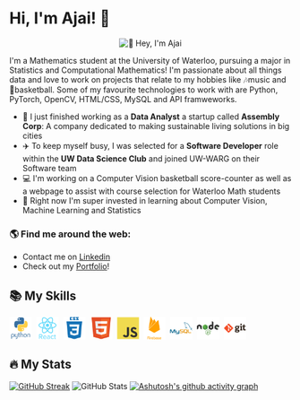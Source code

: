 # Hi, I'm Ajai! 👋

<!--
**AJ-C22/AJ-C22** is a ✨ _special_ ✨ repository because its `README.md` (this file) appears on your GitHub profile.

Here are some ideas to get you started:

- 🔭 I’m currently working on ...
- 🌱 I’m currently learning ...
- 👯 I’m looking to collaborate on ...
- 🤔 I’m looking for help with ...
- 💬 Ask me about ...
- 📫 How to reach me: ...
- 😄 Pronouns: ...
- ⚡ Fun fact: ...
-->

<p align="center">
  <img width="800" height="400" object-fit="cover" src="https://gocnhoannie.com/wp-content/uploads/2020/07/S%E1%BB%B1-nghi%E1%BB%87p-kh%C3%B4ng-ph%E1%BA%A3i-l%C3%BAc-n%C3%A0o-c%C5%A9ng-l%C3%A0-m%E1%BB%99t-%C4%91%C6%B0%E1%BB%9Dng-th%E1%BA%B3ng.gif" alt="👋 Hey, I'm Ajai" title="👋 Hey, i'm Ajai"/>
</p>

I'm a Mathematics student at the University of Waterloo, pursuing a major in Statistics and Computational Mathematics! I'm passionate about all things data and love to work on projects that relate to my hobbies like 🎶music and 🏀basketball. Some of my favourite technologies to work with are Python, PyTorch, OpenCV, HTML/CSS, MySQL and API framweworks. 
- 🌇 I just finished working as a **Data Analyst** a startup called **Assembly Corp**: A company dedicated to making sustainable living solutions in big cities
- ✈️ To keep myself busy, I was selected for a **Software Developer** role within the **UW Data Science Club** and joined UW-WARG on their Software team
- 💻 I'm working on a Computer Vision basketball score-counter as well as a webpage to assist with course selection for Waterloo Math students
- 🤖 Right now I'm super invested in learning about Computer Vision, Machine Learning and Statistics

### 🌎 Find me around the web:
- Contact me on [Linkedin](https://www.linkedin.com/in/ajai-chandi-036195200/)
- Check out my [Portfolio](https://aj-c22.github.io/Ajai-s-Portfolio/main.html)!

## 📚 My Skills
<div>
  <img src="https://github.com/devicons/devicon/blob/master/icons/python/python-original-wordmark.svg" title="Python" alt="Python" width="40" height="40"/>&nbsp;
  <img src="https://github.com/devicons/devicon/blob/master/icons/react/react-original-wordmark.svg" title="React" alt="React" width="40" height="40"/>&nbsp;
  <img src="https://github.com/devicons/devicon/blob/master/icons/css3/css3-plain-wordmark.svg"  title="CSS3" alt="CSS" width="40" height="40"/>&nbsp;
  <img src="https://github.com/devicons/devicon/blob/master/icons/html5/html5-original.svg" title="HTML5" alt="HTML" width="40" height="40"/>&nbsp;
  <img src="https://github.com/devicons/devicon/blob/master/icons/javascript/javascript-original.svg" title="JavaScript" alt="JavaScript" width="40" height="40"/>&nbsp;
  <img src="https://github.com/devicons/devicon/blob/master/icons/firebase/firebase-plain-wordmark.svg" title="Firebase" alt="Firebase" width="40" height="40"/>&nbsp;
  <img src="https://github.com/devicons/devicon/blob/master/icons/mysql/mysql-original-wordmark.svg" title="MySQL"  alt="MySQL" width="40" height="40"/>&nbsp;
  <img src="https://github.com/devicons/devicon/blob/master/icons/nodejs/nodejs-original-wordmark.svg" title="NodeJS" alt="NodeJS" width="40" height="40"/>&nbsp;
  <img src="https://github.com/devicons/devicon/blob/master/icons/git/git-original-wordmark.svg" title="Git" **alt="Git" width="40" height="40"/>
</div>

## 🔥 My Stats
[![GitHub Streak](http://github-readme-streak-stats.herokuapp.com?user=AJ-C22&theme=dark&background=242526)](https://git.io/streak-stats)
![GitHub Stats](https://github-readme-stats.vercel.app/api?username=AJ-C22&show_icons=true&theme=dark)
[![Ashutosh's github activity graph](https://github-readme-activity-graph.vercel.app/graph?username=AJ-C22&theme=dracula)](https://github.com/ashutosh00710/github-readme-activity-graph)
